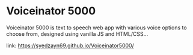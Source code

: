 # Voiceinator 5000
Voiceinator 5000 is text to speech web app with various voice options to choose from, designed using vanilla JS and HTML/CSS...

link: https://syedzayn69.github.io/Voiceinator5000/
